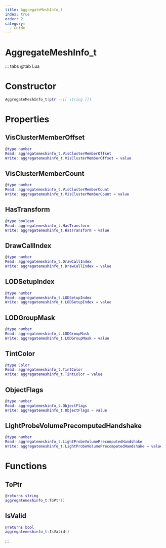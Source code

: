 ```yaml
---
title: AggregateMeshInfo_t
index: true
order: 2
category:
  - Guide
---
```


# AggregateMeshInfo_t

::: tabs
@tab Lua
# Constructor
```lua
AggregateMeshInfo_t(ptr --[[ string ]])
```
# Properties
## VisClusterMemberOffset 
```lua
@type number
Read: aggregatemeshinfo_t.VisClusterMemberOffset
Write: aggregatemeshinfo_t.VisClusterMemberOffset = value
```
## VisClusterMemberCount 
```lua
@type number
Read: aggregatemeshinfo_t.VisClusterMemberCount
Write: aggregatemeshinfo_t.VisClusterMemberCount = value
```
## HasTransform 
```lua
@type boolean
Read: aggregatemeshinfo_t.HasTransform
Write: aggregatemeshinfo_t.HasTransform = value
```
## DrawCallIndex 
```lua
@type number
Read: aggregatemeshinfo_t.DrawCallIndex
Write: aggregatemeshinfo_t.DrawCallIndex = value
```
## LODSetupIndex 
```lua
@type number
Read: aggregatemeshinfo_t.LODSetupIndex
Write: aggregatemeshinfo_t.LODSetupIndex = value
```
## LODGroupMask 
```lua
@type number
Read: aggregatemeshinfo_t.LODGroupMask
Write: aggregatemeshinfo_t.LODGroupMask = value
```
## TintColor 
```lua
@type Color
Read: aggregatemeshinfo_t.TintColor
Write: aggregatemeshinfo_t.TintColor = value
```
## ObjectFlags 
```lua
@type number
Read: aggregatemeshinfo_t.ObjectFlags
Write: aggregatemeshinfo_t.ObjectFlags = value
```
## LightProbeVolumePrecomputedHandshake 
```lua
@type number
Read: aggregatemeshinfo_t.LightProbeVolumePrecomputedHandshake
Write: aggregatemeshinfo_t.LightProbeVolumePrecomputedHandshake = value
```
# Functions
## ToPtr
```lua
@returns string
aggregatemeshinfo_t:ToPtr()
```
## IsValid
```lua
@returns bool
aggregatemeshinfo_t:IsValid()
```

:::